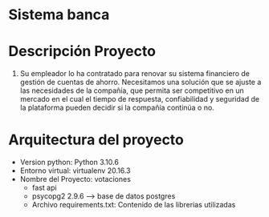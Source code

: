 # Sistema banca

# Descripción Proyecto

1. Su empleador lo ha contratado para renovar su sistema financiero de gestión de cuentas de ahorro.
   Necesitamos una solución que se ajuste a las necesidades de la compañía, que permita ser
   competitivo en un mercado en el cual el tiempo de respuesta, confiabilidad y seguridad de la
   plataforma pueden decidir si la compañía continúa o no.

# Arquitectura del proyecto

- Version python: Python 3.10.6
- Entorno virtual: virtualenv 20.16.3
- Nombre del Proyecto: votaciones
  - fast api
  - psycopg2 2.9.6 --> base de datos postgres
  - Archivo requirements.txt: Contenido de las librerias utilizadas
